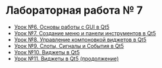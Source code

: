 # Лабораторная работа № 7

- [Урок №6. Основы работы с GUI в Qt5]()
- [Урок №7. Создание меню и панели инструментов в Qt5]()
- [Урок №8. Управление компоновкой виджетов в Qt5]()
- [Урок №9. Слоты, Сигналы и События в Qt5]()
- [Урок №10. Виджеты в Qt5]()
- [Урок №11. Виджеты в Qt5 (продолжение)]()
